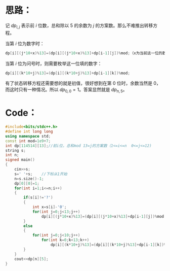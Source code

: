 # 思路：
记 $dp_{i,j}$ 表示前 $i$ 位数，总和除以 $5$ 的余数为 $j$ 的方案数。那么不难推出转移方程。

当第 $i$ 位为数字时：
```cpp
dp[i][(j*10+x)%13]=(dp[i][(j*10+x)%13]+dp[i-1][j])%mod;（x为当前这一位的数字）
```
当第 $i$ 位为问号时，则需要枚举这一位填的数字：
```cpp
dp[i][(k*10+j)%13]=(dp[i][(k*10+j)%13]+dp[i-1][k])%mod;
```
有了状态转移方程还需要想的就是初值，很好想到在第 $0$ 位时，余数当然是 $0$，而这时只有一种情况。所以 $dp_{0,0}=1$。答案显然就是 $dp_{n,5}$。
# Code：
```cpp
#include<bits/stdc++.h>
#define int long long
using namespace std;
const int mod=1e9+7;
int dp[114514][13];//前i位，总和mod 13=j的方案数（1<=i<=n  0<=j<=12) 
string s; 
int n;
signed main()
{
	cin>>s;
	s=' '+s;    //下标从1开始 
	n=s.size()-1;
	dp[0][0]=1; 
	for(int i=1;i<=n;i++)
	{
		if(s[i]!='?')
		{
			int x=s[i]-'0';
			for(int j=0;j<13;j++)
				dp[i][(j*10+x)%13]=(dp[i][(j*10+x)%13]+dp[i-1][j])%mod;
		}
		else
		{
			for(int j=0;j<10;j++)
				for(int k=0;k<13;k++)
					dp[i][(k*10+j)%13]=(dp[i][(k*10+j)%13]+dp[i-1][k])%mod;
		}
	}			
	cout<<dp[n][5];
}       
```
